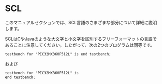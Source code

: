 # SCL
このマニュアルセクションでは、SCL言語のさまざまな部分について詳細に説明します。

SCLはCやJavaのような大文字と小文字を区別するフリーフォーマットの言語であることに注意してください。したがって、次の2つのプログラムは同等です。

```scl
testbench for "PIC32MX360F512L" is end testbench;
```

および

```scl
testbench for "PIC32MX360F512L" is
end testbench;
```

